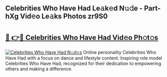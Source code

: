 ## Celebrities Who Have Had Le𝚊k𝚎d N𝚞𝚍e - Part-hXg Vid𝚎o Le𝚊ks Photos zr9S0

# <h2><a href="http://fbbv9j.evod.top/?m=Celebrities+Who+Have+Had">🔗 👉🔴 Celebrities Who Have Had Vid𝚎o Ph𝚘t𝚘s</a></h2>

[![Celebrities Who Have Had N𝚞d𝚎s](https://i.imgur.com/8V9OHl7.gif)](http://fbbv9j.evod.top/?m=Celebrities+Who+Have+Had)
Online personality Celebrities Who Have Had with a focus on dance and lifestyle content. Inspiring role model Celebrities Who Have Had, recognized for their dedication to empowering others and making a difference. 
